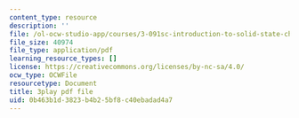 ```yaml
---
content_type: resource
description: ''
file: /ol-ocw-studio-app/courses/3-091sc-introduction-to-solid-state-chemistry-fall-2010/0b463b1d3823b4b25bf8c40ebadad4a7_LHRZLeQ2aaM.pdf
file_size: 40974
file_type: application/pdf
learning_resource_types: []
license: https://creativecommons.org/licenses/by-nc-sa/4.0/
ocw_type: OCWFile
resourcetype: Document
title: 3play pdf file
uid: 0b463b1d-3823-b4b2-5bf8-c40ebadad4a7
---
```

